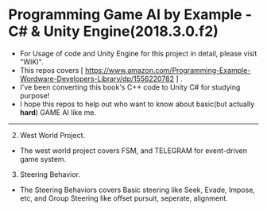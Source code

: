 Programming Game AI by Example - C# & Unity Engine(2018.3.0.f2)
==========================
* For Usage of code and Unity Engine for this project in detail, please visit "WIKI".
* This repos covers [ https://www.amazon.com/Programming-Example-Wordware-Developers-Library/dp/1556220782 ] .
* I've been converting this book's C++ code to Unity C# for studying purpose! 
* I hope this repos to help out who want to know about basic(but actually **hard**) GAME AI like me.
---------------------------------------------------------

2. West World Project.
* The west world project covers FSM, and TELEGRAM for event-driven game system.
3. Steering Behavior.
* The Steering Behaviors covers Basic steering like Seek, Evade, Impose, etc, and Group Steering like offset pursuit, seperate, alignment.


